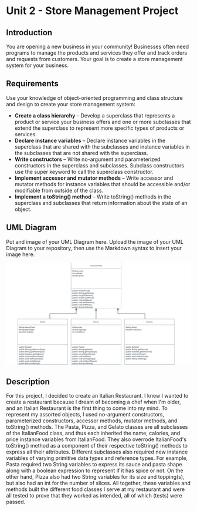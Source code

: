 # Unit 2 - Store Management Project

## Introduction

You are opening a new business in your community! Businesses often need programs to manage the products and services they offer and track orders and requests from customers. Your goal is to create a store management system for your business.

## Requirements

Use your knowledge of object-oriented programming and class structure and design to create your store management system:
- **Create a class hierarchy** – Develop a superclass that represents a product or service your business offers and one or more subclasses that extend the superclass to represent more specific types of products or services.
- **Declare instance variables** – Declare instance variables in the superclass that are shared with the subclasses and instance variables in the subclasses that are not shared with the superclass.
- **Write constructors** – Write no-argument and parameterized constructors in the superclass and subclasses. Subclass constructors use the super keyword to call the superclass constructor.
- **Implement accessor and mutator methods** – Write accessor and mutator methods for instance variables that should be accessible and/or modifiable from outside of the class.
- **Implement a toString() method** – Write toString() methods in the superclass and subclasses that return information about the state of an object.

## UML Diagram

Put and image of your UML Diagram here. Upload the image of your UML Diagram to your repository, then use the Markdown syntax to insert your image here.

![](copy-of-uml-diagram.png)

## Description

For this project, I decided to create an Italian Restaurant. I knew I wanted to create a restaurant because I dream of becoming a chef when I'm older, and an Italian Restaurant is the first thing to come into my mind. To represent my assorted objects, I used no-argument constructors, parameterized constructors, accessor methods, mutator methods, and toString() methods. The Pasta, Pizza, and Gelato classes are all subclasses of the ItalianFood class, and thus each inherited the name, calories, and price instance variables from ItalianFood. They also overrode ItalianFood's toString() method as a component of their respective toString() methods to express all their attributes. Different subclasses also required new instance variables of varying primitive data types and reference types. For example, Pasta required two String variables to express its sauce and pasta shape along with a boolean expression to represent if it has spice or not. On the other hand, Pizza also had two String variables for its size and topping(s), but also had an int for the number of slices. All together, these variables and methods built the different food classes I serve at my restaurant and were all tested to prove that they worked as intended, all of which (tests) were passed.
